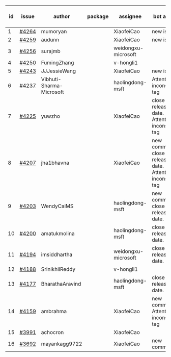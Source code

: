 | id | issue | author | package | assignee | bot advice | created date of issue | target release date | date from target |
| ------ | ------ | ------ | ------ | ------ | ------ | ------ | ------ | :-----: |
| 1 | [#4264](https://github.com/Azure/sdk-release-request/issues/4264) | mumoryan |  | XiaofeiCao | new issue. | 06-21 | 07-28 |  |
| 2 | [#4259](https://github.com/Azure/sdk-release-request/issues/4259) | audunn |  | XiaofeiCao | new issue. | 06-21 | 07-28 |  |
| 3 | [#4256](https://github.com/Azure/sdk-release-request/issues/4256) | surajmb |  | weidongxu-microsoft |  | 06-16 | 07-28 |  |
| 4 | [#4250](https://github.com/Azure/sdk-release-request/issues/4250) | FumingZhang |  | v-hongli1 |  | 06-14 |  | 0 |
| 5 | [#4243](https://github.com/Azure/sdk-release-request/issues/4243) | JJJessieWang |  | XiaofeiCao | new issue. | 06-13 | 07-28 |  |
| 6 | [#4237](https://github.com/Azure/sdk-release-request/issues/4237) | Vibhuti-Sharma-Microsoft |  | haolingdong-msft | Attention to inconsistent tag | 06-09 | 07-14 |  |
| 7 | [#4225](https://github.com/Azure/sdk-release-request/issues/4225) | yuwzho |  | XiaofeiCao | close to release date.  Attention to inconsistent tag | 06-05 | 06-23 | 0 |
| 8 | [#4207](https://github.com/Azure/sdk-release-request/issues/4207) | jha1bhavna |  | XiaofeiCao | new comment. close to release date.  Attention to inconsistent tag | 05-29 | 06-23 | 0 |
| 9 | [#4203](https://github.com/Azure/sdk-release-request/issues/4203) | WendyCaiMS |  | haolingdong-msft | new comment. close to release date.  | 05-25 | 06-23 | 0 |
| 10 | [#4200](https://github.com/Azure/sdk-release-request/issues/4200) | amatukmolina |  | haolingdong-msft | close to release date.  | 05-25 | 06-23 | 0 |
| 11 | [#4194](https://github.com/Azure/sdk-release-request/issues/4194) | imsiddhartha |  | weidongxu-microsoft | close to release date.  | 05-25 | 06-23 | 0 |
| 12 | [#4188](https://github.com/Azure/sdk-release-request/issues/4188) | SrinikhilReddy |  | v-hongli1 |  | 05-23 |  | 0 |
| 13 | [#4177](https://github.com/Azure/sdk-release-request/issues/4177) | BharathaAravind |  | haolingdong-msft | close to release date.  | 05-18 | 06-23 | 0 |
| 14 | [#4159](https://github.com/Azure/sdk-release-request/issues/4159) | ambrahma |  | XiaofeiCao | new comment. Attention to inconsistent tag | 05-11 | 05-26 |  |
| 15 | [#3991](https://github.com/Azure/sdk-release-request/issues/3991) | achocron |  | XiaofeiCao |  | 03-24 | 04-28 |  |
| 16 | [#3692](https://github.com/Azure/sdk-release-request/issues/3692) | mayankagg9722 |  | XiaofeiCao | new comment. | 01-24 | 02-24 |  |
